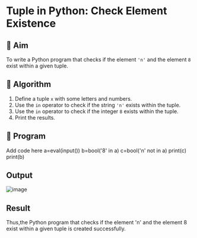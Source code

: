 # Tuple in Python: Check Element Existence

## 🎯 Aim
To write a Python program that checks if the element `'n'` and the element `8` exist within a given tuple.

## 🧠 Algorithm
1. Define a tuple `x` with some letters and numbers.
2. Use the `in` operator to check if the string `'n'` exists within the tuple.
3. Use the `in` operator to check if the integer `8` exists within the tuple.
4. Print the results.

## 🧾 Program
Add code here
a=eval(input())
b=bool('8' in a)
c=bool('n' not in a)
print(c)
print(b)
## Output
![image](https://github.com/user-attachments/assets/cc8b2cf9-93cb-493c-b732-a743307ae326)

## Result
Thus,the Python program that checks if the element 'n' and the element 8 exist within a given tuple is created successfully.
